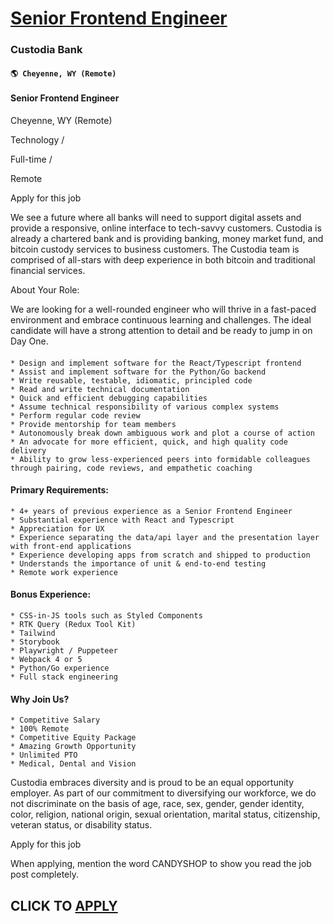 # [Senior Frontend Engineer](https://www.remotewlb.com/apply/senior-frontend-engineer-80375)  
### Custodia Bank  
#### `🌎 Cheyenne, WY (Remote)`  

#### Senior Frontend Engineer

Cheyenne, WY (Remote)

Technology /

Full-time /

Remote

Apply for this job

We see a future where all banks will need to support digital assets and provide a responsive, online interface to tech-savvy customers. Custodia is already a chartered bank and is providing banking, money market fund, and bitcoin custody services to business customers. The Custodia team is comprised of all-stars with deep experience in both bitcoin and traditional financial services.

  

About Your Role:

  

We are looking for a well-rounded engineer who will thrive in a fast-paced environment and embrace continuous learning and challenges. The ideal candidate will have a strong attention to detail and be ready to jump in on Day One.

####

    * Design and implement software for the React/Typescript frontend
    * Assist and implement software for the Python/Go backend
    * Write reusable, testable, idiomatic, principled code
    * Read and write technical documentation
    * Quick and efficient debugging capabilities
    * Assume technical responsibility of various complex systems
    * Perform regular code review
    * Provide mentorship for team members
    * Autonomously break down ambiguous work and plot a course of action
    * An advocate for more efficient, quick, and high quality code delivery
    * Ability to grow less-experienced peers into formidable colleagues through pairing, code reviews, and empathetic coaching

#### Primary Requirements:

    * 4+ years of previous experience as a Senior Frontend Engineer
    * Substantial experience with React and Typescript
    * Appreciation for UX
    * Experience separating the data/api layer and the presentation layer with front-end applications
    * Experience developing apps from scratch and shipped to production
    * Understands the importance of unit & end-to-end testing
    * Remote work experience

#### Bonus Experience:

    * CSS-in-JS tools such as Styled Components
    * RTK Query (Redux Tool Kit)
    * Tailwind
    * Storybook
    * Playwright / Puppeteer
    * Webpack 4 or 5
    * Python/Go experience
    * Full stack engineering

#### Why Join Us?

    * Competitive Salary
    * 100% Remote
    * Competitive Equity Package
    * Amazing Growth Opportunity
    * Unlimited PTO
    * Medical, Dental and Vision

Custodia embraces diversity and is proud to be an equal opportunity employer. As part of our commitment to diversifying our workforce, we do not discriminate on the basis of age, race, sex, gender, gender identity, color, religion, national origin, sexual orientation, marital status, citizenship, veteran status, or disability status.

Apply for this job

When applying, mention the word CANDYSHOP to show you read the job post completely.  
## CLICK TO [APPLY](https://www.remotewlb.com/apply/senior-frontend-engineer-80375)

